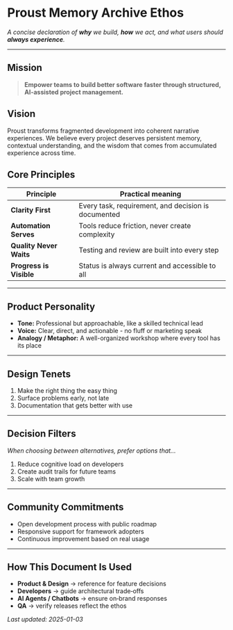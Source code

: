 # Proust Memory Archive Ethos

_A concise declaration of **why** we build, **how** we act, and what users should **always experience**._

---

## Mission
> **Empower teams to build better software faster through structured, AI-assisted project management.**

## Vision
Proust transforms fragmented development into coherent narrative experiences. We believe every project deserves persistent memory, contextual understanding, and the wisdom that comes from accumulated experience across time.

## Core Principles

| Principle                | Practical meaning                                   |
| ------------------------ | --------------------------------------------------- |
| **Clarity First**        | Every task, requirement, and decision is documented |
| **Automation Serves**    | Tools reduce friction, never create complexity      |
| **Quality Never Waits**  | Testing and review are built into every step       |
| **Progress is Visible**  | Status is always current and accessible to all     |

---

## Product Personality

- **Tone:** Professional but approachable, like a skilled technical lead
- **Voice:** Clear, direct, and actionable - no fluff or marketing speak
- **Analogy / Metaphor:** A well-organized workshop where every tool has its place

---

## Design Tenets

1. Make the right thing the easy thing
2. Surface problems early, not late
3. Documentation that gets better with use

---

## Decision Filters  
_When choosing between alternatives, prefer options that…_

1. Reduce cognitive load on developers
2. Create audit trails for future teams
3. Scale with team growth

---

## Community Commitments

- Open development process with public roadmap
- Responsive support for framework adopters
- Continuous improvement based on real usage

---

## How This Document Is Used

- **Product & Design**     → reference for feature decisions  
- **Developers**           → guide architectural trade‑offs  
- **AI Agents / Chatbots** → ensure on‑brand responses  
- **QA**                   → verify releases reflect the ethos  

_Last updated: 2025-01-03_